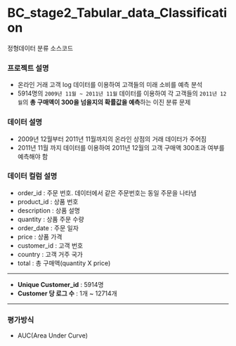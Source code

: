 # **BC_stage2_Tabular_data_Classification**
정형데이터 분류 소스코드

### **프로젝트 설명**
- 온라인 거래 고객 log 데이터를 이용하여 고객들의 미래 소비를 예측 분석
- 5914명의 `2009년 11월 ~ 2011년 11월` 데이터를 이용하여 각 고객들의 `2011년 12월`의 **총 구매액이 300을 넘을지의 확률값을 예측**하는 이진 분류 문제

### **데이터 설명**

- 2009년 12월부터 2011년 11월까지의 온라인 상점의 거래 데이터가 주어짐
- 2011년 11월 까지 데이터를 이용하여 2011년 12월의 고객 구매액 300초과 여부를 예측해야 함

### **데이터 컬럼 설명**

- order_id : 주문 번호. 데이터에서 같은 주문번호는 동일 주문을 나타냄
- product_id : 상품 번호
- description : 상품 설명
- quantity : 상품 주문 수량
- order_date : 주문 일자
- price : 상품 가격
- customer_id : 고객 번호
- country : 고객 거주 국가
- total : 총 구매액(quantity X price)

---

- **Unique Customer_id** : 5914명
- **Customer 당 로그 수** : 1개 ~ 12714개

---

### **평가방식**

- AUC(Area Under Curve)
